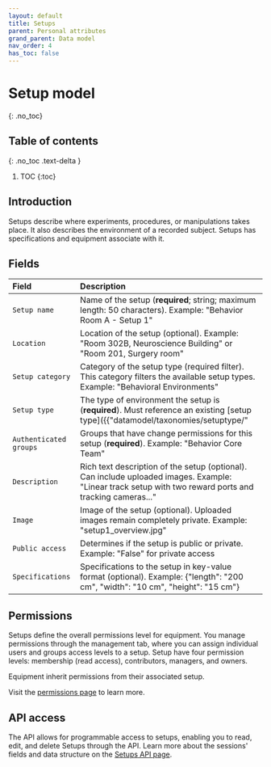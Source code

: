 ```yaml
---
layout: default
title: Setups
parent: Personal attributes
grand_parent: Data model
nav_order: 4
has_toc: false
---
```


# Setup model
{: .no_toc}

## Table of contents
{: .no_toc .text-delta }

1. TOC
{:toc}

## Introduction 

Setups describe where experiments, procedures, or manipulations takes place. It also describes the environment of a recorded subject. Setups has specifications and equipment associate with it.

## Fields

| Field | Description |
|:------|:------------|
| ``Setup name`` | Name of the setup (**required**; string; maximum length: 50 characters). Example: "Behavior Room A - Setup 1" |
| ``Location`` | Location of the setup (optional). Example: "Room 302B, Neuroscience Building" or "Room 201, Surgery room" |
| ``Setup category`` | Category of the setup type (required filter). This category filters the available setup types. Example: "Behavioral Environments" |
| ``Setup type`` | The type of environment the setup is (**required**). Must reference an existing [setup type]({{"datamodel/taxonomies/setuptype/"|absolute_url}}). Example: "Linear track" |
| ``Authenticated groups`` | Groups that have change permissions for this setup (**required**). Example: "Behavior Core Team" |
| ``Description`` | Rich text description of the setup (optional). Can include uploaded images. Example: "Linear track setup with two reward ports and tracking cameras..." |
| ``Image`` | Image of the setup (optional). Uploaded images remain completely private. Example: "setup1_overview.jpg" |
| ``Public access`` | Determines if the setup is public or private. Example: "False" for private access |
| ``Specifications`` | Specifications to the setup in key-value format (optional). Example: {"length": "200 cm", "width": "10 cm", "height": "15 cm"} |

## Permissions

Setups define the overall permissions level for equipment. You manage permissions through the management tab, where you can assign individual users and groups access levels to a setup. Setup have four permission levels: membership (read access), contributors, managers, and owners.

Equipment inherit permissions from their associated setup.

Visit the [permissions page]({{"datamodel/permissions/"|absolute_url}}) to learn more. 

## API access

The API allows for programmable access to setups, enabling you to read, edit, and delete Setups through the API. Learn more about the sessions' fields and data structure on the [Setups API page]({{"api/personal_attributes/setup/"|absolute_url}}).

